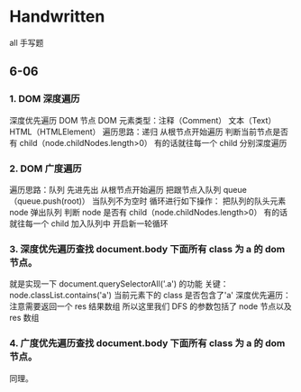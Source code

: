 # Handwritten

all 手写题

## 6-06

### 1. DOM 深度遍历

深度优先遍历 DOM 节点
DOM 元素类型：注释（Comment） 文本（Text） HTML（HTMLElement）
遍历思路：递归
从根节点开始遍历
判断当前节点是否有 child（node.childNodes.length>0）
有的话就往每一个 child 分别深度遍历

### 2. DOM 广度遍历

遍历思路：队列 先进先出
从根节点开始遍历 把跟节点入队列 queue（queue.push(root)）
当队列不为空时 循环进行如下操作：
把队列的队头元素 node 弹出队列
判断 node 是否有 child（node.childNodes.length>0）
有的话就往每一个 child 加入队列中
开启新一轮循环

### 3. 深度优先遍历查找 document.body 下面所有 class 为 a 的 dom 节点。

就是实现一下 document.querySelectorAll('.a') 的功能
关键：node.classList.contains('a') 当前元素下的 class 是否包含了'a'
深度优先遍历：注意需要返回一个 res 结果数组 所以这里我们 DFS 的参数包括了 node 节点以及 res 数组

### 4. 广度优先遍历查找 document.body 下面所有 class 为 a 的 dom 节点。

同理。
